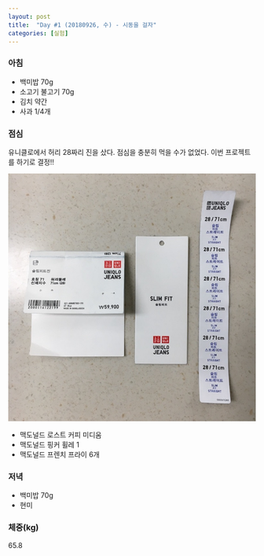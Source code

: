 ```yaml
---
layout: post
title:  "Day #1 (20180926, 수) - 시동을 걸자"
categories: [실험]
---
```


### 아침
- 백미밥 70g
- 소고기 불고기 70g
- 김치 약간
- 사과 1/4개

### 점심
유니클로에서 허리 28짜리 진을 샀다. 점심을 충분히 먹을 수가 없었다. 이번 프로젝트를 하기로 결정!!

![28inch](./assets/images/20180926/20180926-001.jpg)

- 맥도널드 로스트 커피 미디움
- 맥도널드 핑커 휠레 1
- 맥도널드 프렌치 프라이 6개

### 저녁
- 백미밥 70g
- 현미

### 체중(kg)
65.8
